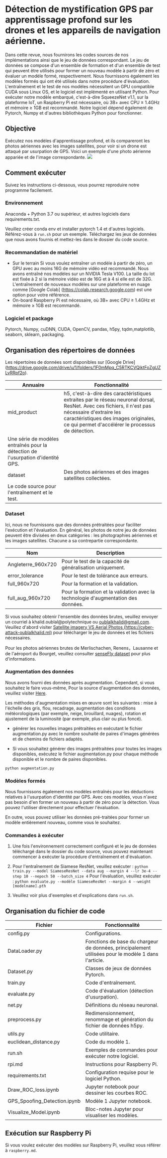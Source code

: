 # Détection de mystification GPS par apprentissage profond sur les drones et les appareils de navigation aérienne.

Dans cette revue, nous fournirons les codes sources de nos implémentations ainsi que le jeu de données correspondant. Le jeu de données se compose d'un ensemble de formation et d'un ensemble de test qui peuvent être utilisés pour former un nouveau modèle à partir de zéro et évaluer un modèle formé, respectivement. Nous fournissons également les modèles formés qui ont été utilisés dans notre procédure d'évaluation. L'entraînement et le test de nos modèles nécessitent un GPU compatible CUDA sous Linux OS, et le logiciel est implémenté en utilisant Python. Pour exécuter notre modèle embarqué, c'est-à-dire SqueezeNet v1.1, sur la plateforme IoT, un Raspberry Pi est nécessaire, où 3B+ avec CPU $\ge$ 1.4GHz et mémoire $\ge$ 1GB est recommandé. Notre logiciel dépend également de Pytorch, Numpy et d'autres bibliothèques Python pour fonctionner.

## Objective
Exécutez nos modèles d'apprentissage profond, et ils compareront les photos aériennes avec les images satellites, pour voir si un drone est attaqué par usurpation de GPS.
Voici un exemple d'une photo aérienne appariée et de l'image correspondante.
![](https://i.imgur.com/9c5PGDD.jpg)


## Comment exécuter
Suivez les instructions ci-dessous, vous pourrez reproduire notre programme facilement. 

### Environnement
Anaconda + Python 3.7 ou supérieur, et autres logiciels dans requirements.txt.

Veuillez créer conda env et installer pytorch 1.4 et d'autres logiciels. Référez-vous à `run.sh` pour un exemple.
Téléchargez les jeux de données que nous avons fournis et mettez-les dans le dossier du code source. 

### Recommandation de matériel
* Sur le terrain
Si vous voulez entraîner un modèle à partir de zéro, un GPU avec au moins 16G de mémoire vidéo est recommandé.
Nous avons entraîné nos modèles sur un NVIDIA Tesla V100. La taille du lot est fixée à 2 si la mémoire vidéo est de 16G et à 4 si elle est de 32G. 
L'entraînement de nouveaux modèles sur une plateforme en nuage comme [Google Colab] (https://colab.research.google.com) est une option pour votre référence.
* On-board
Raspberry Pi est nécessaire, où 3B+ avec CPU ≥ 1.4GHz et mémoire ≥ 1GB est recommandé.

### Logiciel et package
Pytorch, Numpy, cuDNN, CUDA, OpenCV, pandas, h5py, tqdm,matplotlib, seaborn, sklearn, packaging.

## Organisation des répertoires de données
Les répertoires de données sont disponibles sur [Google Drive] (https://drive.google.com/drive/u/1/folders/1F0mMpq_C5RTKCVQiktFoZgUZLvRRpf2o).



| Annuaire | Fonctionnalité |
| ----------- | ------------------------------------------------------------ |
| mid_product | h5, c'est-à-dire des caractéristiques extraites par le réseau neuronal dorsal, ResNet. Avec ces fichiers, il n'est pas nécessaire d'extraire les caractéristiques des images originales, ce qui permet d'accélérer le processus de détection. |
| Une série de modèles entraînés pour la détection de l'usurpation d'identité GPS.       |
| dataset | Des photos aériennes et des images satellites collectées.                |
|Le code source pour l'entraînement et le test.

### Dataset
Ici, nous ne fournissons que des données prétraitées pour faciliter l'exécution et l'évaluation. En général, les photos de notre jeu de données peuvent être divisées en deux catégories : les photographies aériennes et les images satellites. Chacune a sa contrepartie correspondante.

| Nom | Description |
| ---------------- | ------------------------------------------------------------ |
| Angleterre_960x720 | Pour le test de la capacité de généralisation uniquement.                                                  	|
| error_tolerance | Pour le test de tolérance aux erreurs.	|
| full_960x720 | Pour la formation et la validation.
| full_aug_960x720 | Pour la formation et la validation avec la technologie d'augmentation des données.


Si vous souhaitez obtenir l'ensemble des données brutes, veuillez envoyer un courriel à khalid.oublal@polytechnique ou oublalkhalid@gmail.com.
Veuillez d'abord visiter [Satellite imagery VS Aerial Photos (https://cyber-attack-oublalkhalid.ml)](https://cyber-attack-oublalkhalid.ml) pour télécharger le jeu de données et les fichiers nécessaires. 

Pour les photos aériennes brutes de Merlischachen, Renens，Lausanne et de l'aéroport du Bourget, veuillez consulter [senseFly dataset](https://www.sensefly.com/education/datasets/) pour plus d'informations.

### Augmentation des données
Nous avons fourni des données après augmentation. Cependant, si vous souhaitez le faire vous-même,
Pour la source d'augmentation des données, veuillez visiter [Here](https://github.com/oublalkhalid/Cyber-attack-GPS.git).

Les méthodes d'augmentation mises en œuvre sont les suivantes : mise à l'échelle des gris, flou, recadrage, augmentation des conditions météorologiques (par exemple, neige, brouillard, nuages), rotation et ajustement de la luminosité (par exemple, plus clair ou plus foncé).

* générer les nouvelles images prétraitées en exécutant le fichier augmentation.py avec le nombre souhaité de paires d'images générées et de chemins de fichiers adaptés.

* Si vous souhaitez générer des images prétraitées pour toutes les images disponibles, exécutez le fichier augmentation.py pour chaque méthode disponible et le nombre de paires disponibles.


```
python augmentation.py
```

### Modèles formés
Nous fournissons également nos modèles entraînés pour les déductions relatives à l'usurpation d'identité par GPS. Avec ces modèles, vous n'avez pas besoin d'en former un nouveau à partir de zéro pour la détection. Vous pouvez l'utiliser directement pour effectuer l'évaluation.

En outre, vous pouvez utiliser les données pré-traitées pour former un modèle entièrement nouveau, comme vous le souhaitez.

### Commandes à exécuter
1. Une fois l'environnement correctement configuré et le jeu de données téléchargé dans le dossier du code source, vous pouvez maintenant commencer à exécuter la procédure d'entraînement et d'évaluation.
2. Pour l'entraînement de Siamese ResNet, veuillez exécuter :
`python train.py --model SiameseResNet --data aug --margin 4 --lr 3e-4 --step 10 --nepoch 50 --batch_size 4` 
Pour l'évaluation, veuillez exécuter :
`python evaluate.py --modèle SiameseResNet --margin 4 --weight [modelname].pth`

3. Veuillez voir plus d'exemples et d'explications dans `run.sh`.

## Organisation du fichier de code
| Fichier | Fonctionnalité |
| ---------------- | ------------------------------------------------------------ |
| config.py | Configurations.                                                    	|
| DataLoader.py | Fonctions de base du chargeur de données, principalement utilisées pour le modèle 1 dans l'article. 	|
| Dataset.py | Classes de jeux de données Pytorch.                                           	|
| train.py | Code d'entraînement.                                                     	|
| evaluate.py | Code d'évaluation (détection d'usurpation).                                 |
| net.py | Définitions du réseau neuronal.                                        	|
| preprocess.py | Redimensionnement, renommage et génération du fichier de données h5py.                         	|
| utils.py | Code utilitaire.                                                     	|
| euclidean_distance.py | Code du modèle 1.                                                     	|
| run.sh | Exemples de commandes pour exécuter notre logiciel.                             |
| rpi.md | Instructions pour Raspberry Pi.                                        	|
| requirements.txt | Configuration requise pour le logiciel Python.                                      	|
| Draw_ROC_loss.ipynb | Jupyter notebook pour dessiner les courbes ROC.                                 	|
| GPS_Spoofing_Detection.ipynb | Modèle 1 Jupyter notebook.                                          	|
| Visualize_Model.ipynb | Bloc-notes Jupyter pour visualiser les modèles.                          	|


## Exécution sur Raspberry Pi
Si vous voulez exécuter des modèles sur Raspberry Pi, veuillez vous référer à `raspberry.md`.


